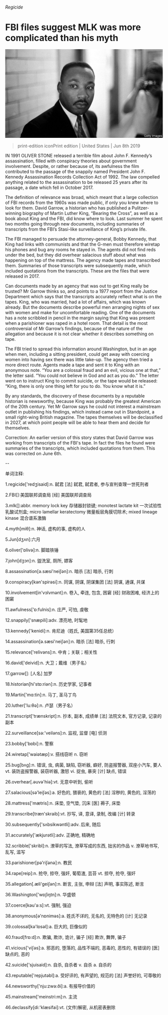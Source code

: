 ###### Regicide

# FBI files suggest MLK was more complicated than his myth 

![image](images/20190608_usp505.jpg) 

> print-edition iconPrint edition | United States | Jun 8th 2019 

IN 1991 OLIVER STONE released a terrible film about John F. Kennedy’s assassination, filled with conspiracy theories about government involvement. Despite, or rather because of, its awfulness the film contributed to the passage of the snappily named President John F. Kennedy Assassination Records Collection Act of 1992. The law compelled anything related to the assassination to be released 25 years after its passage, a date which fell in October 2017. 

The definition of relevance was broad, which meant that a large collection of FBI records from the 1960s was made public, if only you knew where to look for them. David Garrow, a historian who has published a Pulitzer-winning biography of Martin Luther King, “Bearing the Cross”, as well as a book about King and the FBI, did know where to look. Last summer he spent two months going through new documents, including summaries of transcripts from the FBI’s Stasi-like surveillance of King’s private life. 

The FBI managed to persuade the attorney-general, Bobby Kennedy, that King had links with communists and that the G-men must therefore wiretap his phones and bug any rooms he stayed in. The agents did not find reds under the bed, but they did overhear salacious stuff about what was happening on top of the mattress. The agency made tapes and transcribed them. Summaries of those transcripts were subsequently made, which included quotations from the transcripts. These are the files that were released in 2017. 

Can documents made by an agency that was out to get King really be trusted? Mr Garrow thinks so, and points to a 1977 report from the Justice Department which says that the transcripts accurately reflect what is on the tapes. King, who was married, had a lot of affairs, which was known already. But the documents describe powerful men arranging nights of sex with women and make for uncomfortable reading. One of the documents has a note scribbled in pencil in the margin saying that King was present when a parishioner was raped in a hotel room. That detail is the most controversial of Mr Garrow’s findings, because of the nature of the allegation and because it is not clear whether it describes something on tape. 

The FBI tried to spread this information around Washington, but in an age when men, including a sitting president, could get away with coercing women into having sex there was little take-up. The agency then tried a more direct route. Agents made a tape and sent it to King with an anonymous note. “You are a colossal fraud and an evil, vicious one at that,” the letter said. “You could not believe in God and act as you do.” The letter went on to instruct King to commit suicide, or the tape would be released: “King, there is only one thing left for you to do. You know what it is.” 

By any standards, the discovery of these documents by a reputable historian is newsworthy, because King was probably the greatest American of the 20th century. Yet Mr Garrow says he could not interest a mainstream outlet in publishing his findings, which instead came out in Standpoint, a small right-wing British magazine. The tapes themselves will be declassified in 2027, at which point people will be able to hear them and decide for themselves. 

Correction: An earlier version of this story states that David Garrow was working from transcripts of the FBI's tape. In fact the files he found were summaries of the transcripts, which included quotations from them. This was corrected on June 6th. 

-- 

 单词注释:

1.regicide['redʒisaid]:n. 弑君 [法] 弑君, 弑君者, 参与宣判查理一世死刑者 

2.FBI[]:美国联邦调查局 [经] 美国联邦调查局 

3.mlk[]:abbr. memory lock key 存储器封锁键; monotest lactate kit 一次试验性乳酸试剂盒; micro lamellar keratectomy 微量板层角膜切除术; mixed lineage kinase 混合谱系激酶 

4.myth[miθ]:n. 神话, 虚构的事, 虚构的人 

5.Jun[dʒʌn]:六月 

6.oliver['ɒlivә]:n. 脚踏铁锤 

7.john[dʒɔn]:n. 盥洗室, 厕所, 嫖客 

8.assassination[ә.sæsi'neiʃәn]:n. 暗杀 [法] 暗杀, 行刺 

9.conspiracy[kәn'spirәsi]:n. 同谋, 阴谋, 阴谋集团 [法] 阴谋, 通谋, 共谋 

10.involvement[in'vɔlvmәnt]:n. 卷入, 牵连, 包含, 困窘 [经] 财政困难, 经济上的困窘 

11.awfulness['ɒ:fulnis]:n. 庄严, 可怕, 虔敬 

12.snappily['snæpili]:adv. 漂亮地, 时髦地 

13.kennedy['kenidi]:n. 肯尼迪（姓氏, 美国第35任总统） 

14.assassination[ә.sæsi'neiʃәn]:n. 暗杀 [法] 暗杀, 行刺 

15.relevance['relivәns]:n. 中肯；关联；相关性 

16.david['deivid]:n. 大卫；戴维（男子名） 

17.garrow[]: [人名] 加罗 

18.historian[hi'stɒ:riәn]:n. 历史学家, 记事者 

19.Martin['mɑ:tin]:n. 马丁, 圣马丁鸟 

20.luther['lu:θә]:n. 卢瑟（男子名） 

21.transcript['trænskript]:n. 抄本, 副本, 成绩单 [法] 法院文本, 官方记录, 记录的副本 

22.surveillance[sә:'veilәns]:n. 监视, 监督 [电] 侦测 

23.bobby['bɒbi]:n. 警察 

24.wiretap['waiәtæp]:v. 搭线窃听 n. 窃听 

25.bug[bʌg]:n. 错误, 虫, 病菌, 缺陷, 窃听器, 癖好, 防盗报警器, 双座小汽车, 要人 vt. 装防盗报警器, 装窃听器, 激怒 vi. 捉虫, 暴突 [计] 缺点, 错误 

26.overhear[.әuvә'hiә]:vt. 无意中听到, 偷听 

27.salacious[sә'leiʃәs]:a. 好色的, 猥亵的, 黄色的 [法] 淫秽的, 黄色的, 淫荡的 

28.mattress['mætris]:n. 床垫, 空气垫, 沉床 [医] 褥子, 床垫 

29.transcribe[træn'skraib]:vt. 抄写, 译, 意译, 录制, 改编 [计] 转录 

30.subsequently['sʌbsikwәntli]:adv. 后来, 随后 

31.accurately['ækjurәtli]:adv. 正确地, 精确地 

32.scribble['skribl]:n. 潦草的写法, 潦草写成的东西, 拙劣的作品 v. 潦草地书写, 乱写, 滥写 

33.parishioner[pә'riʃәnә]:n. 教民 

34.rape[reip]:n. 抢夺, 掠夺, 强奸, 葡萄渣, 芸苔 vt. 掠夺, 抢夺, 强奸 

35.allegation[.æli'geiʃәn]:n. 断言, 主张, 申辩 [法] 声明, 事实陈述, 断言 

36.Washington['wɒʃiŋtn]:n. 华盛顿 

37.coerce[kәu'ә:s]:vt. 强制, 强迫 

38.anonymous[ә'nɒnimәs]:a. 姓氏不详的, 无名的, 无特色的 [计] 无记录 

39.colossal[kә'lɒsәl]:a. 巨大的, 巨像似的 

40.fraud[frɒ:d]:n. 欺骗, 欺诈, 诡计, 骗子 [经] 欺诈, 舞弊, 骗子 

41.vicious['viʃәs]:a. 邪恶的, 堕落的, 品性不端的, 恶毒的, 恶性的, 有错误的 [医] 缺点的, 恶的 

42.suicide['sjuisaid]:n. 自杀, 自杀者 v. 自杀 a. 自杀的 

43.reputable['repjutәbl]:a. 受好评的, 有声望的, 规范的 [法] 声誉好的, 可尊敬的 

44.newsworthy['nju:zwә:ði]:a. 有报导价值的 

45.mainstream['meinstri:m]:n. 主流 

46.declassify[di:'klæsifai]:vt. (文件)解密, 从机密表删除 

